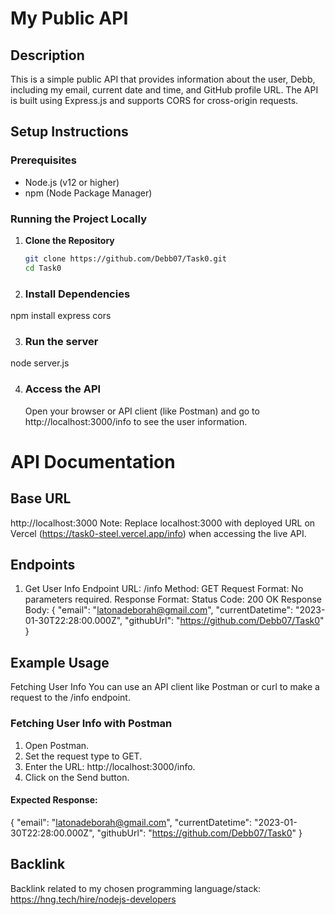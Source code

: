 # My Public API

## Description
This is a simple public API that provides information about the user, Debb, including my email, current date and time, and GitHub profile URL. The API is built using Express.js and supports CORS for cross-origin requests.

## Setup Instructions

### Prerequisites
- Node.js (v12 or higher)
- npm (Node Package Manager)
  

### Running the Project Locally

1. **Clone the Repository**
   ```bash
   git clone https://github.com/Debb07/Task0.git
   cd Task0

   
2. ### Install Dependencies
npm install express cors

3. ### Run the server
node server.js

4. ### Access the API
   Open your browser or API client (like Postman) and go to http://localhost:3000/info to see the user information.

# API Documentation

## Base URL
http://localhost:3000
Note: Replace localhost:3000 with deployed URL on Vercel (https://task0-steel.vercel.app/info) when accessing the live API.

## Endpoints
1. Get User Info
Endpoint URL: /info
Method: GET
Request Format: No parameters required.
Response Format:
  Status Code: 200 OK
  Response Body:
   {
      "email": "latonadeborah@gmail.com",
      "currentDatetime": "2023-01-30T22:28:00.000Z",
      "githubUrl": "https://github.com/Debb07/Task0"
   }

## Example Usage
Fetching User Info
You can use an API client like Postman or curl to make a request to the /info endpoint.

### Fetching User Info with Postman
1. Open Postman.
2. Set the request type to GET.
3. Enter the URL: http://localhost:3000/info.
4. Click on the Send button.

 #### Expected Response:
   {
      "email": "latonadeborah@gmail.com",
      "currentDatetime": "2023-01-30T22:28:00.000Z",
      "githubUrl": "https://github.com/Debb07/Task0"
   }

## Backlink
Backlink related to my chosen programming language/stack: https://hng.tech/hire/nodejs-developers
